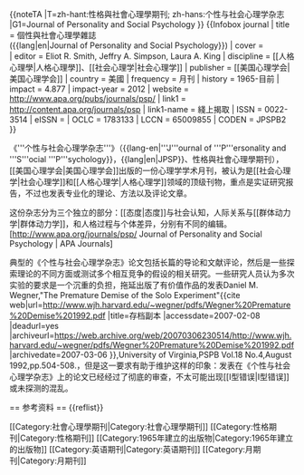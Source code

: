 {{noteTA
|T=zh-hant:性格與社會心理學期刊; zh-hans:个性与社会心理学杂志
|G1=Journal of Personality and Social Psychology
}}
{{Infobox journal
| title = 個性與社會心理學雜誌<br>({{lang|en|Journal of Personality and Social Psychology}})
| cover =  
| editor = Eliot R. Smith, Jeffry A. Simpson, Laura A. King
| discipline = [[人格心理學|人格心理學]]、[[社会心理学|社会心理学]]
| publisher = [[美国心理学会|美国心理学会]]
| country = 美國
| frequency = 月刊
| history = 1965-目前
| impact = 4.877
| impact-year = 2012
| website = http://www.apa.org/pubs/journals/psp/
| link1 = http://content.apa.org/journals/psp
| link1-name = 綫上揭取
| ISSN = 0022-3514
| eISSN = 
| OCLC = 1783133
| LCCN = 65009855
| CODEN = JPSPB2
}}

《'''个性与社会心理学杂志'''》（{{lang-en|'''J'''ournal of '''P'''ersonality and '''S'''ocial '''P'''sychology}}，{{lang|en|JPSP}}、性格與社會心理學期刊），[[美国心理学会|美国心理学会]]出版的一份心理学学术月刊，被认为是[[社会心理学|社会心理学]]和[[人格心理学|人格心理学]]领域的顶级刊物，重点是实证研究报告，不过也发表专业化的理论、方法以及评论文章。

这份杂志分为三个独立的部分：[[态度|态度]]与社会认知，人际关系与[[群体动力学|群体动力学]]，和人格过程与个体差异，分别有不同的编辑。<ref>[http://www.apa.org/journals/psp/ Journal of Personality and Social Psychology | APA Journals<!-- Bot generated title -->]</ref>

典型的《个性与社会心理学杂志》论文包括长篇的导论和文献评论，然后是一些探索理论的不同方面或测试多个相互竞争的假设的相关研究。一些研究人员认为多次实验的要求是一个沉重的负担，拖延出版了有价值作品的发表<ref>Daniel M. Wegner,"The Premature Demise of the Solo Experiment"{{cite web|url=http://www.wjh.harvard.edu/~wegner/pdfs/Wegner%20Premature%20Demise%201992.pdf |title=存档副本 |accessdate=2007-02-08 |deadurl=yes |archiveurl=https://web.archive.org/web/20070306230514/http://www.wjh.harvard.edu/~wegner/pdfs/Wegner%20Premature%20Demise%201992.pdf |archivedate=2007-03-06 }},University of Virginia,PSPB Vol.18 No.4,August 1992,pp.504-508.</ref>，但是这一要求有助于维护这样的印象：发表在《个性与社会心理学杂志》上的论文已经经过了彻底的审查，不太可能出现[[I型错误|I型错误]]或未探测的混乱。

== 参考资料 ==
{{reflist}}

[[Category:社會心理學期刊|Category:社會心理學期刊]]
[[Category:性格期刊|Category:性格期刊]]
[[Category:1965年建立的出版物|Category:1965年建立的出版物]]
[[Category:英语期刊|Category:英语期刊]]
[[Category:月期刊|Category:月期刊]]